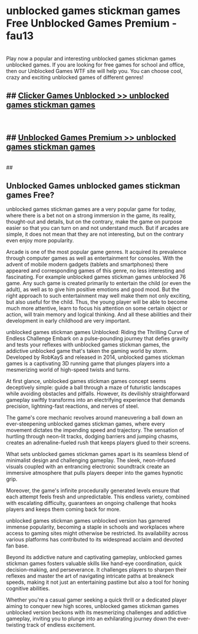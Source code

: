 # unblocked games stickman games  Free Unblocked Games Premium - fau13 <br>
<br>
Play now a popular and interesting unblocked games stickman games unblocked games. If you are looking for free games for school and office, then our Unblocked Games WTF site will help you. You can choose cool, crazy and exciting unblocked games of different genres!


## ##  [Clicker Games Unblocked >> unblocked games stickman games](http://freeplayer.one?title=unblocked_games_stickman_games&ref=UGames)
  <br>

##  ## [Unblocked Games Premium >> unblocked games stickman games](http://freeplayer.one?title=unblocked_games_stickman_games&ref=UGames)
  <br>
  ##



## Unblocked Games unblocked games stickman games Free?

unblocked games stickman games are a very popular game for today, where there is a bet not on a strong immersion in the game, its reality, thought-out and details, but on the contrary, make the game on purpose easier so that you can turn on and not understand much. But if arcades are simple, it does not mean that they are not interesting, but on the contrary even enjoy more popularity.

Arcade is one of the most popular game genres. It acquired its prevalence through computer games as well as entertainment for consoles. With the advent of mobile modern gadgets (tablets and smartphones) there appeared and corresponding games of this genre, no less interesting and fascinating. For example unblocked games stickman games unblocked 76 game. Any such game is created primarily to entertain the child (or even the adult), as well as to give him positive emotions and good mood. But the right approach to such entertainment may well make them not only exciting, but also useful for the child. Thus, the young player will be able to become much more attentive, learn to focus his attention on some certain object or action, will train memory and logical thinking. And all these abilities and their development in early childhood are very important.

unblocked games stickman games Unblocked: Riding the Thrilling Curve of Endless Challenge
Embark on a pulse-pounding journey that defies gravity and tests your reflexes with unblocked games stickman games, the addictive unblocked game that's taken the gaming world by storm. Developed by RobKayS and released in 2014, unblocked games stickman games is a captivating 3D running game that plunges players into a mesmerizing world of high-speed twists and turns.

At first glance, unblocked games stickman games concept seems deceptively simple: guide a ball through a maze of futuristic landscapes while avoiding obstacles and pitfalls. However, its devilishly straightforward gameplay swiftly transforms into an electrifying experience that demands precision, lightning-fast reactions, and nerves of steel.

The game's core mechanic revolves around maneuvering a ball down an ever-steepening unblocked games stickman games, where every movement dictates the impending speed and trajectory. The sensation of hurtling through neon-lit tracks, dodging barriers and jumping chasms, creates an adrenaline-fueled rush that keeps players glued to their screens.

What sets unblocked games stickman games apart is its seamless blend of minimalist design and challenging gameplay. The sleek, neon-infused visuals coupled with an entrancing electronic soundtrack create an immersive atmosphere that pulls players deeper into the games hypnotic grip.

Moreover, the game's infinite procedurally generated levels ensure that each attempt feels fresh and unpredictable. This endless variety, combined with escalating difficulty, guarantees an ongoing challenge that hooks players and keeps them coming back for more.

unblocked games stickman games unblocked version has garnered immense popularity, becoming a staple in schools and workplaces where access to gaming sites might otherwise be restricted. Its availability across various platforms has contributed to its widespread acclaim and devoted fan base.

Beyond its addictive nature and captivating gameplay, unblocked games stickman games fosters valuable skills like hand-eye coordination, quick decision-making, and perseverance. It challenges players to sharpen their reflexes and master the art of navigating intricate paths at breakneck speeds, making it not just an entertaining pastime but also a tool for honing cognitive abilities.

Whether you're a casual gamer seeking a quick thrill or a dedicated player aiming to conquer new high scores, unblocked games stickman games unblocked version beckons with its mesmerizing challenges and addictive gameplay, inviting you to plunge into an exhilarating journey down the ever-twisting track of endless excitement.